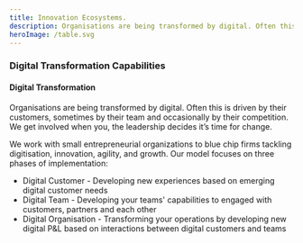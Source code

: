 ```yaml
---
title: Innovation Ecosystems.
description: Organisations are being transformed by digital. Often this is driven by their customers, sometimes by their team and occasionally by their competition. We get involved when you, the leadership decides it’s time for change.
heroImage: /table.svg
---
```


<h3 class="text-blue text-left mb-3 text-2xl">
    Digital Transformation Capabilities
</h3>

<h4 class="text-green text-left mb-3 text-xl mt-4">
    Digital Transformation
</h4>

<p class="mt-4">
    Organisations are being transformed by digital. Often this is driven by their customers, sometimes by their team and occasionally by their competition. We get involved when you, the leadership decides it’s time for change.
</p>

<p class="mt-4 mb-4">We work with small entrepreneurial organizations to blue chip firms tackling digitisation, innovation, agility, and growth. Our model focuses on three phases of implementation:</p>

- Digital Customer - Developing new experiences based on emerging digital customer needs
- Digital Team - Developing your teams' capabilities to engaged with customers, partners and each other
- Digital Organisation - Transforming  your operations by developing new digital P&L based on interactions between digital customers and teams
